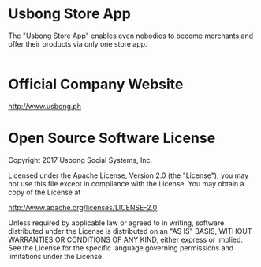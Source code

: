 # Usbong Store App
The "Usbong Store App" enables even nobodies to become merchants and offer their products via only one store app.<br><br>

# Official Company Website
http://www.usbong.ph

# Open Source Software License
Copyright 2017 Usbong Social Systems, Inc.

Licensed under the Apache License, Version 2.0 (the "License"); you may not use this file except in compliance with the License. You may obtain a copy of the License at

   http://www.apache.org/licenses/LICENSE-2.0
  
Unless required by applicable law or agreed to in writing, software distributed under the License is distributed on an "AS IS" BASIS, WITHOUT WARRANTIES OR CONDITIONS OF ANY KIND, either express or implied. See the License for the specific language governing permissions and limitations under the License.
